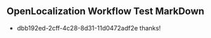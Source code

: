 ## OpenLocalization Workflow Test MarkDown
* dbb192ed-2cff-4c28-8d31-11d0472adf2e thanks!

<!--HONumber=Jul16_HO5-->



